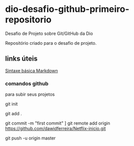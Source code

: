 # dio-desafio-github-primeiro-repositorio
Desafio de Projeto sobre Git/GitHub da Dio

Repositório criado para o desafio de projeto.

## links úteis 
[Sintaxe básica Markdown](https://www.markdownguide.org/)

### comandos github
para subir seus projetos

git init

git add .

git commit -m "first commit"
]
git remote add origin https://github.com/dawidferreira/Netflix-inicio.git

git push -u origin master
